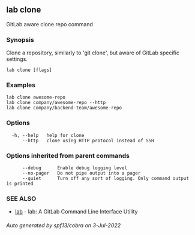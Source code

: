 ## lab clone

GitLab aware clone repo command

### Synopsis

Clone a repository, similarly to 'git clone', but aware of GitLab
specific settings.

```
lab clone [flags]
```

### Examples

```
lab clone awesome-repo
lab clone company/awesome-repo --http
lab clone company/backend-team/awesome-repo
```

### Options

```
  -h, --help   help for clone
      --http   clone using HTTP protocol instead of SSH
```

### Options inherited from parent commands

```
      --debug      Enable debug logging level
      --no-pager   Do not pipe output into a pager
      --quiet      Turn off any sort of logging. Only command output is printed
```

### SEE ALSO

* [lab](index.md)	 - lab: A GitLab Command Line Interface Utility

###### Auto generated by spf13/cobra on 3-Jul-2022
